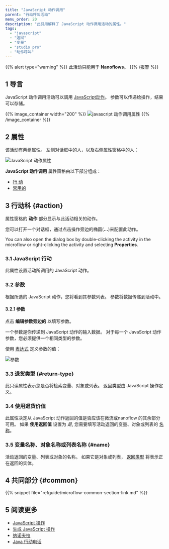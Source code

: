 ```yaml
---
title: "JavaScript 动作调用"
parent: "行动呼叫活动"
menu_order: 20
description: "此引用解释了 JavaScript 动作调用活动的属性。"
tags:
  - "javascript"
  - "返回"
  - "变量"
  - "studio pro"
  - "动作呼叫"
---
```


{{% alert type="warning" %}}
此活动只能用于 **Nanoflows**。
{{% /报警 %}}

## 1 导言

JavaScript 动作调用活动可以调用 [JavaScript动作](javascript-actions)。 参数可以传递给操作，结果可以存储。

{{% image_container width="200" %}}
![javascript 动作调用属性](attachments/action-call-activities/javascript-call.png)
{{% /image_container %}}

## 2 属性

该活动有两组属性。 左侧对话框中的人，以及右侧属性窗格中的人：

![JavaScript 动作属性](attachments/action-call-activities/javascript-action-call.png)

**JavaScript 动作调用** 属性窗格由以下部分组成：

* [行 动](#action)
* [常用的](#common)

## 3 行动科 {#action}

属性窗格的 **动作** 部分显示与此活动相关的动作。

您可以打开一个对话框，通过点击操作旁边的椭圆(**…**)来配置此动作。

You can also open the dialog box by double-clicking the activity in the microflow or right-clicking the activity and selecting **Properties**.

### 3.1 JavaScript 行动

此属性设置活动所调用的 JavaScript 动作。

### 3.2 参数

根据所选的 JavaScript 动作，您将看到其参数列表。 参数将数据传递到活动中。

#### 3.2.1 参数

点击 **编辑参数旁边的** 以填写参数。

一个参数是你传递到 JavaScript 动作的输入数据。 对于每一个 JavaScript 动作参数，您必须提供一个相同类型的参数。

使用 [表达式](expressions) 定义参数的值：

![参数](attachments/action-call-activities/argument-edit.png)

### 3.3 退货类型 {#return-type}

此只读属性表示您是否将检索变量、对象或列表。 返回类型由 JavaScript 操作定义。

### 3.4 使用退货价值

此属性决定从 JavaScript 动作返回的值是否应该在微流或nanoflow 的其余部分可用。 如果 **使用返回值** 设置为 *是*, 您需要填写活动返回的变量、对象或列表的 [名称](#name)。

### 3.5 变量名称、对象名称或列表名称 {#name}

活动返回的变量、列表或对象的名称。 如果它是对象或列表， [返回类型](#return-type) 将表示正在返回的实体。

## 4 共同部分 {#common}

{{% snippet file="refguide/microflow-common-section-link.md" %}}

## 5 阅读更多

* [JavaScript 操作](javascript-actions)
* [生成 JavaScript 操作](/howto/extensibility/build-javascript-actions)
* [纳诺夫拉](nanoflows)
* [Java 行动电话](java-action-call)
